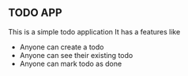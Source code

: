 ## TODO APP

This is a simple todo application 
It has a features like 

- Anyone can create a todo
- Anyone can see their existing todo
- Anyone can mark todo as done